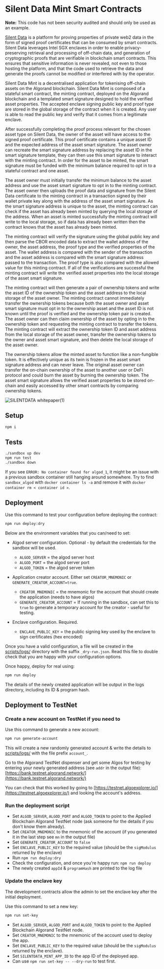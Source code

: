# Silent Data Mint Smart Contracts

**Note:** This code has not been security audited and should only be used as an example.

[Silent Data](https://silentdata.com) is a platform for proving properties of private web2 data in the form of signed proof certificates that can be consumed by smart contracts. Silent Data leverages Intel SGX enclaves in order to enable privacy-preserving retrieval and processing of off-chain data, and generation of cryptographic proofs that are verifiable in blockchain smart contracts. This ensures that sensitive information is never revealed, not even to those hosting the platform, and that the code used to retrieve the data and generate the proofs cannot be modified or interfered with by the operator.

Silent Data Mint is a decentralised application for tokenising off-chain assets on the Algorand blockchain. Silent Data Mint is composed of a stateful smart contract, the minting contract, deployed on the Algorand blockchain and a templated smart signature designed to hold the verified asset properties. The accepted enclave signing public key and proof type are stored in the global storage of the contract when it is created. Any user is able to read the public key and verify that it comes from a legitimate enclave.

After successfully completing the proof process relevant for the chosen asset type on Silent Data, the owner of the asset will have access to the signed proof certificate. This proof certificate contains a unique asset ID and the expected address of the asset smart signature. The asset owner can recreate the smart signature address by replacing the asset ID in the smart signature template, they can then use this smart signature to interact with the minting contract. In order for the asset to be minted, the smart signature must be funded with the minimum balance required to opt in to a stateful contract and one asset.

The asset owner must initially transfer the minimum balance to the asset address and use the asset smart signature to opt in to the minting contract. The asset owner then uploads the proof data and signature from the Silent Data certificate to the minting contract in a transaction signed by their wallet private key along with the address of the asset smart signature. As the smart signature address is unique to the asset, the minting contract can check if the asset has already been minted by querying the local storage of the address. When an asset is minted successfully the minting contract will write to the local storage, so if data has already been written then the contract knows that the asset has already been minted.

The minting contract will verify the signature using the global public key and then parse the CBOR encoded data to extract the wallet address of the owner, the asset address, the proof type and the verified properties of the asset. The wallet address is compared with the sender of the transaction and the asset address is compared with the smart signature address passed to the transaction. The proof type is also compared with the allowed value for this minting contract. If all of the verifications are successful the minting contract will write the verified asset properties into the local storage of the asset smart signature.

The minting contract will then generate a pair of ownership tokens and write the asset ID of the ownership token and the asset address to the local storage of the asset owner. The minting contract cannot immediately transfer the ownership tokens because both the asset owner and asset smart signature must opt in to the ownership asset and the asset ID is not known until the proof is verified and the ownership token pair is created. The asset owner can then claim ownership of the asset by opting in to the ownership token and requesting the minting contract to transfer the tokens. The minting contract will extract the ownership token ID and asset address from the local storage of the asset owner, transfer the ownership tokens to the owner and asset smart signature, and then delete the local storage of the asset owner.

The ownership tokens allow the minted asset to function like a non-fungible token. It is effectively unique as its twin is frozen in the asset smart signature address and can never leave. The original asset owner can transfer the on-chain ownership of the asset to another user or DeFi protocol and could burn the asset by burning the ownership token. The asset smart signature allows the verified asset properties to be stored on-chain and easily accessed by other smart contracts by comparing ownership tokens.

![SILENTDATA whitepaper(1)](https://user-images.githubusercontent.com/12896404/197568667-7f0a5448-7a7b-469a-ba9d-949e23a0cee3.png)

## Setup

``` bash
npm i
```

## Tests

``` bash
./sandbox up dev
npm run test
./sandbox down
```

If you see `ERROR: No container found for algod_1`, it might be an issue with a previous sandbox container still hanging around somewhere. Try to find `sandbox_algod` with `docker container ls -a` and remove it with `docker container rm < container id >`.

## Deployment

Use this command to test your configuration before deploying the contract:

``` bash
npm run deploy:dry
```

Below are the environment variables that you can/need to set:

- Algod server configuration. Optional - by default the credentials for the sandbox will be used.
  - `ALGOD_SERVER` = the algod server host
  - `ALGOD_PORT` = the algod server port
  - `ALGOD_TOKEN` = the algod server token

- Application creator account. Either set `CREATOR_MNEMONIC` or `GENERATE_CREATOR_ACCOUNT=true`.
  - `CREATOR_MNEMONIC` = the mnemonic for the account that should create the application (needs to have algos)
  - `GENERATE_CREATOR_ACCOUNT` = If running in the sandbox, can set this to `true` to generate a temporary account for the creator - useful for testing.

- Enclave configuration. Required.
  - `ENCLAVE_PUBLIC_KEY` = the public signing key used by the enclave to sign certificates (hex encoded)

Once you have a valid configuration, a file will be created in the [scripts/logs/](scripts/logs) directory with the suffix `_dry-run.json`.
Read this file to double check that you are happy with your configuration options.

Once happy, deploy for real using:

``` bash
npm run deploy
```

The details of the newly created application will be output in the logs directory, including its ID & program hash.

## Deployment to TestNet

### Create a new account on TestNet if you need to

Use this command to generate a new account:

``` bash
npm run generate-account
```

This will create a new randomly generated account & write the details to [scripts/logs/](scripts/logs) with the file prefix `account_`.

Go to the Algorand TestNet dispenser and get some Algos for testing by entering your newly generated address (see `addr` in the output file):
[https://bank.testnet.algorand.network/](https://bank.testnet.algorand.network/)

You can check that this worked by going to [https://testnet.algoexplorer.io/](https://testnet.algoexplorer.io/) and looking the account's address.

### Run the deployment script

- Set `ALGOD_SERVER`, `ALGOD_PORT` and `ALGOD_TOKEN` to point to the Applied Blockchain Algorand TestNet node (ask someone for the details if you don't know them already).
- Set `CREATOR_MNEMONIC` to the mnemonic of the account (if you generated it in the last step see `mn` in the output file)
- Set `GENERATE_CREATOR_ACCOUNT` to `false`
- Set `ENCLAVE_PUBLIC_KEY` to the required value (should be the `sigModulus` returned by the enclave)
- Run `npm run deploy:dry`
- Check the configuration, and once you're happy run: `npm run deploy`
- The newly created `appId` & `programHash` are printed to the log file

### Update the enclave key

The development contracts allow the admin to set the enclave key after the initial deployment.

Use this command to set a new key:

``` bash
npm run set-key
```

- Set `ALGOD_SERVER`, `ALGOD_PORT` and `ALGOD_TOKEN` to point to the Applied Blockchain Algorand TestNet node.
- Set `CREATOR_MNEMONIC` to the mnemonic of the account used to deploy the app.
- Set `ENCLAVE_PUBLIC_KEY` to the required value (should be the `sigModulus` returned by the enclave).
- Set `SILENTDATA_MINT_APP_ID` to the app ID of the deployed app.
- Can use `npm run set-key -- --dry-run` to test first.
